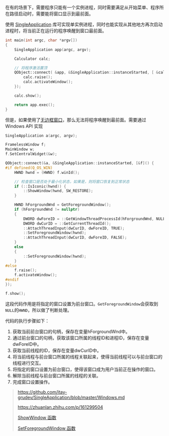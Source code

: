 在有的场景下，需要程序只能有一个实例进程，同时需要满足从开始菜单、程序所在路径启动时，需要能将窗口显示到最前面。

使用 [SingleApplication](https://github.com/itay-grudev/SingleApplication) 库可实现单实例进程，同时也能实现从其他地方再次启动进程时，将当前正在运行的程序唤醒到窗口最前面。

```cpp
int main(int argc, char *argv[])
{
    SingleApplication app(argc, argv);

    Calculator calc;

    // 将程序激活置顶
    QObject::connect( &app, &SingleApplication::instanceStarted, [ &calc ]() {
        calc.raise();
        calc.activateWindow();
    });

    calc.show();

    return app.exec();
}
```

但是，如果使用了[无边框窗口](窗口去除标题栏)，那么无法将程序唤醒到最前面。需要通过 Windows API 实现

```cpp
SingleApplication a(argc, argv);

FramelessWindow f;
MainWindow w;
f.SetCentralWidget(&w);

QObject::connect(&a, &SingleApplication::instanceStarted, [&f]() {
#if defined(Q_OS_WIN)
    HWND hwnd = (HWND) f.winId();

    // 检查窗口是否处于最小化状态，如果是，则将窗口恢复到正常状态
    if (::IsIconic(hwnd)) {
        ::ShowWindow(hwnd, SW_RESTORE);
    }

    HWND hForgroundWnd = GetForegroundWindow();
    if (hForgroundWnd != nullptr)
    {
        DWORD dwForeID = ::GetWindowThreadProcessId(hForgroundWnd, NULL);
        DWORD dwCurID = ::GetCurrentThreadId();
        ::AttachThreadInput(dwCurID, dwForeID, TRUE);
        ::SetForegroundWindow(hwnd);
        ::AttachThreadInput(dwCurID, dwForeID, FALSE);
    }
    else
    {
        ::SetForegroundWindow(hwnd);
    }
#else
    f.raise();
    f.activateWindow();
#endif
});

f.show();
```

这段代码作用是将指定的窗口设置为前台窗口。`GetForegroundWindow`会获取到`NULL`的`HWND`，所以做了判断处理。  

代码的执行步骤如下：  

1. 获取当前前台窗口的句柄，保存在变量hForgroundWnd中。  
2. 通过前台窗口的句柄，获取该窗口所属的线程ID和进程ID，保存在变量dwForeID中。  
3. 获取当前线程的ID，保存在变量dwCurID中。
4. 将当前线程与前台窗口所属的线程关联起来，使得当前线程可以与前台窗口的线程进行交互。
5. 将指定的窗口设置为前台窗口，使得该窗口成为用户当前正在操作的窗口。
6. 解除当前线程与前台窗口所属的线程的关联。  
7. 完成窗口设置操作。 



> https://github.com/itay-grudev/SingleApplication/blob/master/Windows.md
>
> https://zhuanlan.zhihu.com/p/161299504
>
> [ShowWindow 函数](https://learn.microsoft.com/zh-cn/windows/win32/api/winuser/nf-winuser-showwindow)
>
> [SetForegroundWindow 函数](https://learn.microsoft.com/zh-cn/windows/win32/api/winuser/nf-winuser-setforegroundwindow)